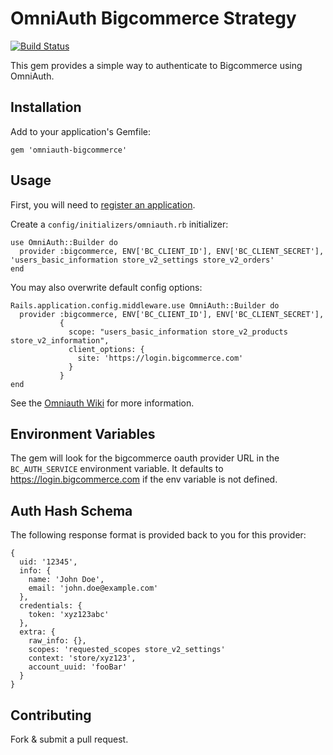# OmniAuth Bigcommerce Strategy
[![Build Status](https://travis-ci.org/bigcommerce/omniauth-bigcommerce.png?branch=master)](https://travis-ci.org/bigcommerce/omniauth-bigcommerce)

This gem provides a simple way to authenticate to Bigcommerce using OmniAuth.

## Installation

Add to your application's Gemfile:

```
gem 'omniauth-bigcommerce'
```

## Usage

First, you will need to [register an application](https://developer.bigcommerce.com).

Create a `config/initializers/omniauth.rb` initializer:
```
use OmniAuth::Builder do
  provider :bigcommerce, ENV['BC_CLIENT_ID'], ENV['BC_CLIENT_SECRET'], 'users_basic_information store_v2_settings store_v2_orders'
end
```

You may also overwrite default config options:
```
Rails.application.config.middleware.use OmniAuth::Builder do
  provider :bigcommerce, ENV['BC_CLIENT_ID'], ENV['BC_CLIENT_SECRET'],
           {
             scope: "users_basic_information store_v2_products store_v2_information",
             client_options: {
               site: 'https://login.bigcommerce.com'
             }
           }
end
```
See the [Omniauth Wiki](https://github.com/intridea/omniauth/wiki) for more information.

## Environment Variables
The gem will look for the bigcommerce oauth provider URL in the `BC_AUTH_SERVICE` environment variable.
It defaults to https://login.bigcommerce.com if the env variable is not defined.

## Auth Hash Schema

The following response format is provided back to you for this provider:

```
{
  uid: '12345',
  info: {
    name: 'John Doe',
    email: 'john.doe@example.com'
  },
  credentials: {
    token: 'xyz123abc'
  },
  extra: {
    raw_info: {},
    scopes: 'requested_scopes store_v2_settings'
    context: 'store/xyz123',
    account_uuid: 'fooBar'
  }
}
```

## Contributing

Fork & submit a pull request.
